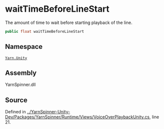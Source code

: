 # waitTimeBeforeLineStart

The amount of time to wait before starting playback of the line.

```csharp
public float waitTimeBeforeLineStart
```

## Namespace

[`Yarn.Unity`](../)

## Assembly

YarnSpinner.dll

## Source

Defined in [../YarnSpinner-Unity-Dev/Packages/YarnSpinner/Runtime/Views/VoiceOverPlaybackUnity.cs](https://github.com/YarnSpinnerTool/YarnSpinner-Unity//blob/develop/Runtime/Views/VoiceOverPlaybackUnity.cs#L21), line 21.

